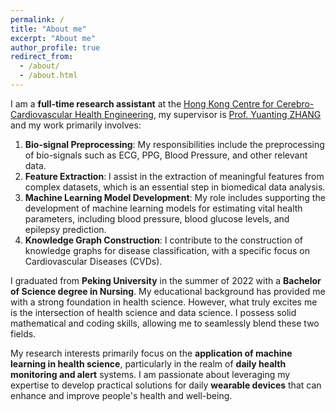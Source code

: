 ```yaml
---
permalink: /
title: "About me"
excerpt: "About me"
author_profile: true
redirect_from: 
  - /about/
  - /about.html
---
```


I am a **full-time research assistant** at the  [Hong Kong Centre for Cerebro-Cardiovascular Health Engineering](https://www.hkcoche.org), my supervisor is [Prof. Yuanting ZHANG](https://scholars.cityu.edu.hk/en/persons/yuanting-zhang(fcbe72e3-c0b5-4217-b177-653f710f4bed).html) and my work primarily involves: 
  1. **Bio-signal Preprocessing**: My responsibilities include the preprocessing of bio-signals such as ECG, PPG, Blood Pressure, and other relevant data. 
  2. **Feature Extraction**: I assist in the extraction of meaningful features from complex datasets, which is an essential step in biomedical data analysis. 
  3. **Machine Learning Model Development**: My role includes supporting the development of machine learning models for estimating vital health parameters, including blood pressure, blood glucose levels, and epilepsy prediction. 
  4. **Knowledge Graph Construction**: I contribute to the construction of knowledge graphs for disease classification, with a specific focus on Cardiovascular Diseases (CVDs). 

I graduated from **Peking University** in the summer of 2022 with a **Bachelor of Science degree in Nursing**. My educational background has provided me with a strong foundation in health science. However, what truly excites me is the intersection of health science and data science. I possess solid mathematical and coding skills, allowing me to seamlessly blend these two fields.

My research interests primarily focus on the **application of machine learning in health science**, particularly in the realm of **daily health monitoring and alert** systems. I am passionate about leveraging my expertise to develop practical solutions for daily **wearable devices** that can enhance and improve people's health and well-being.
